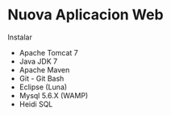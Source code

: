 # Nuova Aplicacion Web

Instalar

+ Apache Tomcat 7
+ Java JDK 7
+ Apache Maven
+ Git - Git Bash
+ Eclipse (Luna)
+ Mysql 5.6.X (WAMP)
+ Heidi SQL
